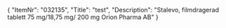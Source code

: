 {
  "ItemNr": "032135",
  "Title": "test",
  "Description": "Stalevo, filmdragerad tablett 75 mg/18,75 mg/ 200 mg Orion Pharma AB"
}